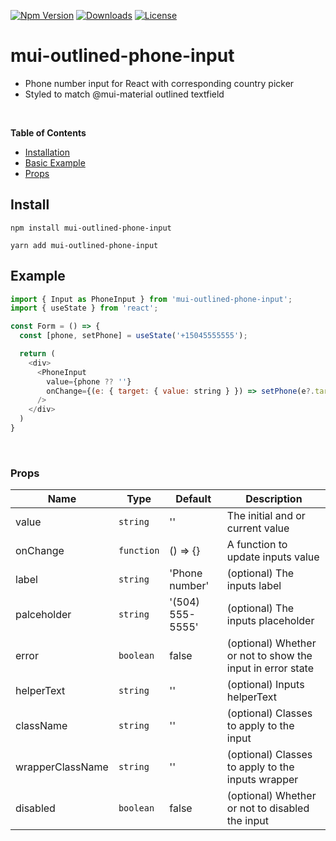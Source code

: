[![Npm Version][npm-version-image]][npm-version-url]
[![Downloads][downloads-image]][downloads-url]
[![License][license-image]][license-url]

# mui-outlined-phone-input
- Phone number input for React with corresponding country picker
- Styled to match @mui-material outlined textfield

<br>

**Table of Contents**
- [Installation](#item-one)
- [Basic Example](#item-two)
- [Props](#item-three)

<a id="item-one"></a>
## Install
```
npm install mui-outlined-phone-input
```

```
yarn add mui-outlined-phone-input
```

<a id="item-two"></a>
## Example

```js
import { Input as PhoneInput } from 'mui-outlined-phone-input';
import { useState } from 'react';

const Form = () => {
  const [phone, setPhone] = useState('+15045555555');

  return (
    <div>
      <PhoneInput
        value={phone ?? ''}
        onChange={(e: { target: { value: string } }) => setPhone(e?.target?.value ?? '')}
      />
    </div>
  )
}
```

<br />

<a id="item-three"></a>
### Props

| Name                | Type         | Default                 | Description                                                               |
|---------------------|--------------| ----------------------- |---------------------------------------------------------------------------|
| value               | `string`     | ''                      | The initial and or current value                                          |
| onChange            | `function`   | () => {}                | A function to update inputs value                                         |
| label               | `string`     | 'Phone number'          | (optional) The inputs label                                               |
| palceholder         | `string`     | '(504) 555-5555'        | (optional) The inputs placeholder                                         |
| error               | `boolean`    | false                   | (optional) Whether or not to show the input in error state                |
| helperText          | `string`     | ''                      | (optional) Inputs helperText                                              |
| className           | `string`     | ''                      | (optional) Classes to apply to the input                                  |
| wrapperClassName    | `string`     | ''                      | (optional) Classes to apply to the inputs wrapper                         |
| disabled            | `boolean`    | false                   | (optional) Whether or not to disabled the input                           |

<br />

[license-image]: https://img.shields.io/npm/l/mui-outlined-phone-input.svg?color=%23498af2
[license-url]: LICENSE
[downloads-image]: http://img.shields.io/npm/dm/mui-outlined-phone-input.svg?color=%23498af2
[downloads-url]: http://npm-stat.com/charts.html?package=mui-outlined-phone-input
[npm-version-image]: https://img.shields.io/npm/v/mui-outlined-phone-input.svg?color=%23498af2
[npm-version-url]: https://www.npmjs.com/package/mui-outlined-phone-input
